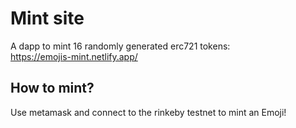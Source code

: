 # Mint site
A dapp to mint 16 randomly generated erc721 tokens:\
https://emojis-mint.netlify.app/

## How to mint?

Use metamask and connect to the rinkeby testnet to mint an Emoji!
